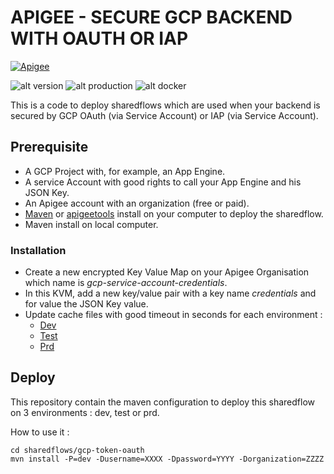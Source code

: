 # APIGEE - SECURE GCP BACKEND WITH OAUTH OR IAP

[![Apigee](https://upload.wikimedia.org/wikipedia/commons/a/aa/Apigee_logo.svg)](https://cloud.google.com/apigee)

![alt version](https://img.shields.io/badge/Version-0.0.1-violet)
![alt production](https://img.shields.io/badge/Production--Ready-No-green)
![alt docker](https://img.shields.io/badge/Deployment_tool-Maven-orange)

This is a code to deploy sharedflows which are used when your backend is secured by GCP OAuth (via Service Account) or IAP (via Service Account).

## Prerequisite

- A GCP Project with, for example, an App Engine.
- A service Account with good rights to call your App Engine and his JSON Key.
- An Apigee account with an organization (free or paid).
- [Maven](https://github.com/apigee/apigee-deploy-maven-plugin) or [apigeetools](https://github.com/apigee/apigeetool-node) install on your computer to deploy the sharedflow.
- Maven install on local computer.

### Installation

- Create a new encrypted Key Value Map on your Apigee Organisation which name is _gcp-service-account-credentials_.
- In this KVM, add a new key/value pair with a key name _credentials_ and for value the JSON Key value.
- Update cache files with good timeout in seconds for each environment :
    - [Dev](sharedflows/gcp-token-oauth/env/dev/caches.json)
    - [Test](sharedflows/gcp-token-oauth/env/test/caches.json)
    - [Prd](sharedflows/gcp-token-oauth/env/prd/caches.json)

## Deploy

This repository contain the maven configuration to deploy this sharedflow on 3 environments : dev, test or prd.

How to use it :
```
cd sharedflows/gcp-token-oauth
mvn install -P=dev -Dusername=XXXX -Dpassword=YYYY -Dorganization=ZZZZ
```
